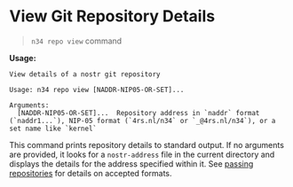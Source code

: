 # View Git Repository Details

> `n34 repo view` command

**Usage:**
```
View details of a nostr git repository

Usage: n34 repo view [NADDR-NIP05-OR-SET]...

Arguments:
  [NADDR-NIP05-OR-SET]...  Repository address in `naddr` format (`naddr1...`), NIP-05 format (`4rs.nl/n34` or `_@4rs.nl/n34`), or a set name like `kernel`
```

This command prints repository details to standard output. If no arguments
are provided, it looks for a `nostr-address` file in the current directory
and displays the details for the address specified within it. See [passing
repositories] for details on accepted formats.

[passing repositories]: /commands.html#passing-repositories
